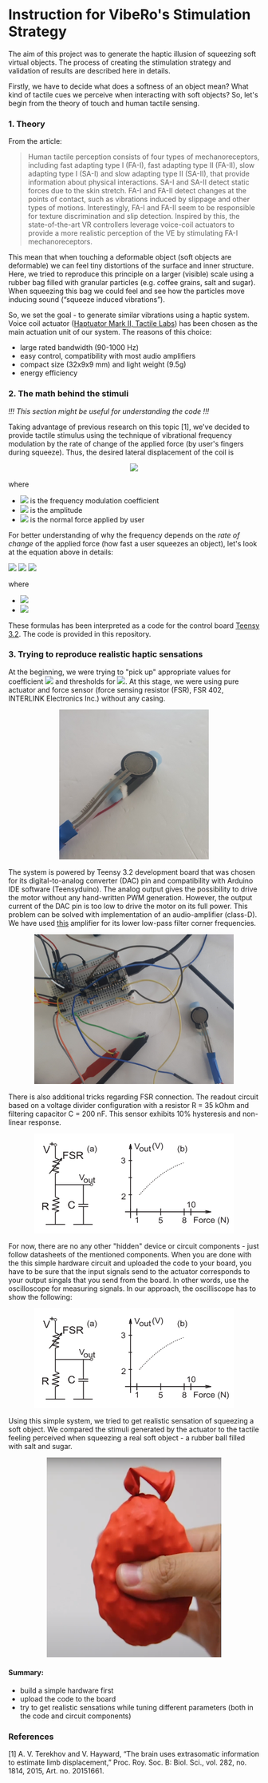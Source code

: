 # Instruction for VibeRo's Stimulation Strategy

The aim of this project was to generate the haptic illusion of squeezing soft virtual objects. The process of creating the stimulation strategy and validation of results are described here in details. 

Firstly, we have to decide what does a softness of an object mean? What kind of tactile cues we perceive when interacting with soft objects? So, let's begin from the theory of touch and human tactile sensing. 

### 1. Theory 

From the article: 
> Human tactile perception consists of four types of mechanoreceptors, including fast adapting type I (FA-I), fast adapting type II (FA-II), slow adapting type I (SA-I) and slow adapting type II (SA-II), that provide information about physical interactions. SA-I and SA-II detect static forces due to the skin stretch. FA-I and FA-II detect changes at the points of contact, such as vibrations induced by slippage and other types of motions. Interestingly, FA-I and FA-II seem to be responsible for texture discrimination and slip detection. Inspired by this, the state-of-the-art VR controllers leverage voice-coil actuators to provide a more realistic perception of the VE by stimulating FA-I mechanoreceptors.

This mean that when touching a deformable object (soft objects are deformable) we can feel tiny distortions of the surface and inner structure. Here, we tried to reproduce this principle on a larger (visible) scale using a rubber bag filled with granular particles (e.g. coffee grains, salt and sugar). When squeezing this bag we could feel and see how the particles move inducing sound (“squeeze induced vibrations”). 

So, we set the goal - to generate similar vibrations using a haptic system. Voice coil actuator ([Haptuator Mark II, Tactile Labs]) has been chosen as the main actuation unit of our system. The reasons of this choice:
- large rated bandwidth (90-1000 Hz)
- easy control, compatibility with most audio amplifiers
- compact size (32x9x9 mm) and light weight (9.5g)
- energy efficiency

### 2. The math behind the stimuli

*!!! This section might be useful for understanding the code !!!*

Taking advantage of previous research on this topic [1], we've decided to provide tactile stimulus using the technique of vibrational frequency modulation by the rate of change of the applied force (by user's fingers during squeeze). Thus, the desired lateral displacement of the coil is 

<p align="center">
<img src="https://render.githubusercontent.com/render/math?math=p_h(t) = A \cdot sin(2\pi \cdot M_h \cdot F_N(t))">
</p>

where
- <img src="https://render.githubusercontent.com/render/math?math=M_h"> is the frequency modulation coefficient 
- <img src="https://render.githubusercontent.com/render/math?math=A"> is the amplitude 
- <img src="https://render.githubusercontent.com/render/math?math=F_N"> is the normal force applied by user

For better understanding of why the frequency depends on the *rate of change* of the applied force (how fast a user squeezes an object), let's look at the equation above in details:

<img src="https://render.githubusercontent.com/render/math?math=p_h(t_0 %2B dt) = A sin(2\pi M_h F_N(t_0 %2B dt))">
<img src="https://render.githubusercontent.com/render/math?math=p_h(t_0 %2B dt) = A sin(2\pi M_h F_N(t_0) %2B 2\pi M_h \dot F_N(t_0)dt)">
<img src="https://render.githubusercontent.com/render/math?math=p_h(t_0 %2B dt) = A sin(2\pi \omega_0 dt %2B \phi_0)">

where 
- <img src="https://render.githubusercontent.com/render/math?math=\omega_0 = M_h \dot F_N(t_0)">
- <img src="https://render.githubusercontent.com/render/math?math=\phi_0 = 2\pi M_h F_N(t_0)">

These formulas has been interpreted as a code for the control board [Teensy 3.2]. The code is provided in this repository. 

### 3. Trying to reproduce realistic haptic sensations

At the beginning, we were trying to "pick up" appropriate values for coefficient <img src="https://render.githubusercontent.com/render/math?math=M_h"> and thresholds for <img src="https://render.githubusercontent.com/render/math?math=F_N">. At this stage, we were using pure actuator and force sensor (force sensing resistor (FSR), FSR 402, INTERLINK Electronics Inc.) without any casing.  

<p align="center">
<img src="vibero_1.jpg" width="300" height="300"> 
</p>

The system is powered by Teensy 3.2 development board that was chosen for its digital-to-analog converter (DAC) pin and compatibility with Arduino IDE software (Teensyduino). 
The analog output gives the possibility to drive the motor without any hand-written PWM generation. However, the output current of the DAC pin is too low to drive the motor on its full power. This problem can be solved with implementation of an audio-amplifier (class-D). We have used [this] amplifier for its lower low-pass filter corner frequencies. 

<p align="center">
<img src="vibero_2.jpg" width="400" height="300">
</p>

There is also additional tricks regarding FSR connection. The readout circuit based on a voltage divider configuration with a resistor R = 35 kOhm and filtering capacitor C = 200 nF. This sensor exhibits 10% hysteresis and non-linear response.

<p align="center">
<img src="FSR.PNG" width="400" height="200">
</p>

For now, there are no any other "hidden" device or circuit components - just follow datasheets of the mentioned components. 
When you are done with the this simple hardware circuit and uploaded the code to your board, you have to be sure that the input signals send to the actuator corresponds to your output singals that you send from the board. In other words, use the oscilloscope for measuring signals. In our approach, the oscilliscope has to show the following: 

<p align="center">
<img src="FSR.PNG" width="400" height="200">
</p>


Using this simple system, we tried to get realistic sensation of squeezing a soft object. We compared the stimuli generated by the actuator to the tactile feeling perceived when squeezing a real soft object - a rubber ball filled with salt and sugar. 

<p align="center">
<img src="soft_object.PNG" width="350" height="400">
</p>

#### Summary:
- build a simple hardware first
- upload the code to the board
- try to get realistic sensations while tuning different parameters (both in the code and circuit components)
### References
[1] A. V. Terekhov and V. Hayward, “The brain uses extrasomatic information to estimate limb displacement,” Proc. Roy. Soc. B: Biol. Sci., vol. 282, no. 1814, 2015, Art. no. 20151661.












[Haptuator Mark II, Tactile Labs]: http://tactilelabs.com/wp-content/uploads/2012/07/TL002-09-A_v1.01.pdf
[Teensy 3.2]: https://www.pjrc.com/store/teensy32.html
[this]: https://www.adafruit.com/product/2130
